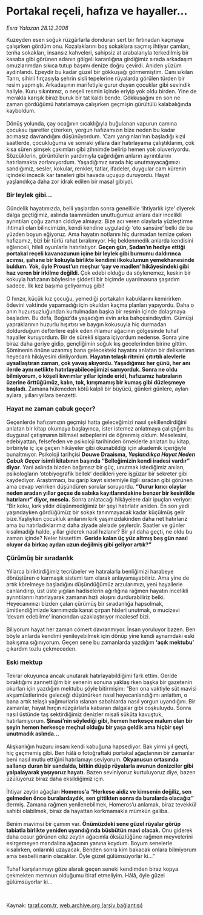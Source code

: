 # Portakal reçeli, hafıza ve hayaller...

*Esra Yalazan 28.12.2008*

<div class="taraf_structure_2col_1zq">
<div class="margen_n">



 <p>Kuzeyden esen soğuk rüzgârlarla donduran sert bir fırtınadan kaçmaya çalışırken gördüm onu. Kozalaklarını boş sokaklara saçmış ihtiyar çamları, tenha sokakları, insansız kahveleri, sahipsiz at arabalarıyla terkedilmiş bir kasaba gibi görünen adanın gölgeli karanlığına girdiğimiz sırada arkadaşım omuzlarımdan sıkıca tutup başımı denize doğru çevirdi. Aniden yüzüm aydınlandı. Epeydir bu kadar güzel bir gökkuşağı görmemiştim. Canı sıkılan Tanrı, sihirli fırçasıyla şehrin sisli tepelerine rüyalarda görülen türden bir resim yapmıştı. Arkadaşının marifetiyle gurur duyan çocuklar gibi sevindik haliyle. Kuru sıkıntımız, o neşeli resmin içinde eriyip yok oldu birden. Yine de merakla karışık biraz buruk bir tat kaldı bende. Gökkuşağını en son ne zaman gördüğümü hatırlamaya çalışırken geçmişin gürültülü kalabalığında kayboldum. <br/><br/>Dönüş yolunda, çay ocağının sıcaklığıyla buğulanan vapurun camına çocuksu işaretler çizerken, yorgun hafızamızın bize neden bu kadar acımasız davrandığını düşünüyordum. ‘Cam yangınları’nın başladığı kızıl saatlerde, çocukluğuma ve sonraki yıllara dair hatırlayama çalıştıklarım, çok kısa süren şimşek çakımları gibi zihnimde belirip hemen yok oluveriyordu. Sözcüklerin, görüntülerin yardımıyla çağırdığım anların ayrıntılarını hatırlamakta zorlanıyordum. Yaşadığımız sırada hiç unutmayacağımızı sandığımız, sesler, kokular, renkler, tatlar, ifadeler, duygular cam kürenin içindeki incecik kar taneleri gibi havada uçuşup duruyordu. Hayat yaşlandıkça daha zor idrak edilen bir masal gibiydi. <b><br/><br/><font size="3">Bir leylek gibi...</font></b><font size="3"> <br/></font><br/>Gündelik hayatımızda, belli yaşlardan sonra genellikle ‘ihtiyarlık işte’ diyerek dalga geçtiğimiz, aslında taammüden unuttuğumuz anlara dair incelikli ayrıntıları çoğu zaman ciddiye almayız. Bize acı veren olaylarla yüzleştirme ihtimali olan bilincimizin, kendi kendine uyguladığı ‘oto sansüre’ belki de bu yüzden boyun eğiyoruz. Ama hayatın notlarını hiç durmadan temize çeken hafızamız, bizi bir türlü rahat bırakmıyor. Hiç beklenmedik anlarda kendisini eğlenceli, hileli oyunlarla hatırlatıyor. <b>Geçen gün, Şadan’ın hediye ettiği portakal reçeli kavanozunun içine bir leylek gibi burnumu daldırınca acımsı, şahane bir kokuyla birlikte kendimi ilkokulumun yemekhanesinde buldum. Yok, öyle Proust’un meşhur ‘çay ve madlen’ hikâyesindeki gibi haz veren bir irkilme değildi. </b>Çok edebi olduğu da söylenemez, keskin bir kokuyla hafızanın böylesine şiddetli bir biçimde uyarılmasına şaşırdım sadece. İlk kez başıma geliyormuş gibi! <br/><br/>O hınzır, küçük kız çocuğu, yemediği portakalın kabuklarını kemirirken ödevini vaktinde yapamadığı için okuldan kaçma planları yapıyordu. Daha o anın huzursuzluğundan kurtulmadan başka bir resmin içinde dolaşmaya başladım. Bu defa, Boğaz’da yaşadığım evin arka bahçesindeydim. Gümüşi yapraklarının huzurlu hışırtısı ve baygın kokusuyla hiç durmadan doldurduğum defterlere eşlik eden ıhlamur ağacının gölgesinde tuhaf hayaller kuruyordum. Bir de sürekli sigara içiyordum nedense. Sonra yine biraz daha geriye gidip, gençliğimin soğuk kış gecelerinden birine gittim. Şöminenin önüne uzanmış bana gelecekteki hayatını anlatan bir delikanlının heyecanlı hikâyesini dinliyordum. <b>Hayatın telaşlı ritmini çıtırtılı alevlerle uysallaştıran zaman, çok yavaş akıyordu. Yaşadığımız her günü, her anı ilerde aynı netlikte hatırlayabileceğimizi sanıyorduk. Sonra ne oldu bilmiyorum, o köşeli kıvrımlar yıllar içinde eridi, hafızamız hatıraların üzerine örttüğümüz, kalın, tok, kırışmamış bir kumaş gibi düzleşmeye başladı.</b> Zamana hükmeden kötü kalpli bir büyücü, günleri günlere, ayları aylara, yılları yıllara benzetti. <b><br/><br/><font size="3">Hayat ne zaman çabuk geçer? </font></b><br/><br/>Geçenlerde hafızamızın geçmişi hatta geleceğimizi nasıl şekillendirdiğini anlatan bir kitap okumaya başlayınca, ister istemez anlatmaya çalıştığım bu duygusal çatışmanın bilimsel sebeplerini de öğrenmiş oldum. Meselesini, edebiyattan, felsefeden ve psikoloji tarihinden örneklerle anlatan bu kitap, birbiriyle iç içe geçen hikâyeler gibi okunabildiği için akademik içeriğiyle bunaltmıyor. Psikoloji tarihçisi <b>Douwe Draaisma, <i>Yaşlandıkça Hayat Neden Çabuk Geçer</i> isimli kitabının başında “Belleğimizin kendi iradesi vardır” diyor</b>. Yani aslında bizden bağımsız bir güç, unutmak istediğimiz anıları, psikologların ‘otobiyografik bellek’ dedikleri yere işgüzar bir sekreter gibi kaydediyor. Araştırmacı, bu garip kayıt sistemiyle ilgili sıradan gibi görünen ama cevap verirken düşündüren sorular soruyordu. <b>“Gurur kırıcı olaylar neden aradan yıllar geçse de sabıka kayıtlarındakine benzer bir kesinlikle hatırlanır” diyor, mesela.</b> Sonra anlatacağı hikâyelere dair ipuçları veriyor: “Bir koku, kırk yıldır düşünmediğimiz bir şeyi hatırlatır aniden. En son yedi yaşındayken gördüğümüz bir sokak tanınmayacak kadar küçülmüş gelir bize.Yaşlıyken çocukluk anılarını kırk yaşımızdakinden daha net hatırlarız ama bu hatırladıklarımız daha ziyade alelade şeylerdir. Saatler ve günler kısalmadığı halde, yıllar giderek nasıl hızlanır? Bir yıl daha geçti, ne oldu bu zaman içinde? Neler hissettim. <b>Geride kalan üç yüz altmış beş gün nasıl oluyor da birkaç aydan uzun değilmiş gibi geliyor artık?” </b><b><br/><br/><font size="3">Çürümüş bir sıradanlık</font></b> <br/><br/>Yıllarca biriktirdiğimiz tecrübeler ve hatıralarla benliğimizi harabeye dönüştüren o karmaşık sistemi tam olarak anlayamayabiliriz. Ama yine de artık körelmeye başladığını düşündüğümüz arzularımızı, yeni hayallerle canlandırıp, üst üste yığılan hadiselerin ağırlığına rağmen hayatın incelikli ayrıntılarını hatırlayarak zamanın hızlı akışını durdurabiliriz belki. Heyecanımızı bizden çalan çürümüş bir sıradanlığa hapsolmak, ümitlendiğimizde karnımızda kanat çırpan hisleri unutmak, o mucizevi ‘devam edebilme’ inancından uzaklaştırıyor maalesef bizi. <br/><br/>Biliyorum hayat her zaman cömert davranmıyor. İnsan yoruluyor bazen. Ben böyle anlarda kendimi yenileyebilmek için dönüp yine kendi aynamdaki eski bakışıma sığınıyorum. Geçen sene bu zamanlarda yazdığım <b>‘açık mektubu’</b> çıkardım tozlu çekmeceden. <b><br/><br/><font size="3">Eski mektup</font></b> <br/><br/>Tekrar okuyunca ancak unutarak hatırlayabildiğimi fark ettim. Geride bıraktığımı zannettiğim bir senenin sonuna yaklaşırken başka bir gazetenin okurları için yazdığım mektubu şöyle bitirmişim: “Ben ona vaktiyle süt mavisi akşamüstlerinde geleceği düşünürken nasıl heyecanlandığımı anlattım, o bana artık telaşlı yağmurlarla ıslanan sabahlarda nasıl yorgun uyandığını. Bir zamanlar, hayat hırçın rüzgârlarla kabaran dalgalar gibi coşkuluydu. Sonra nasıl üstünde taş sektirdiğimiz denizler misali sükûta kavuştuk, hatırlamıyorum. <b>Şinasi’nin söylediği gibi, hemen herkesçe malum olan bir şeyin hemen herkesçe meçhul olduğu bir yaşa geldik ama hiçbir şeyi unutmadık aslında...</b> <br/><br/>Alışkanlığın huzuru insanı kendi kabuğuna hapsediyor. Bak yirmi yıl geçti, hiç geçmemiş gibi. Ben hâlâ o fotoğraftaki portakal ağaçlarının bir zamanlar beni nasıl mutlu ettiğini hatırlamayı seviyorum. <b>Okyanusun ortasında sallanıp duran bir sandalda, bitkin düşüp rüyalarla avunun denizciler gibi yalpalayarak yaşıyoruz hayatı.</b> Bazen seviniyoruz kurtuluyoruz diye, bazen üzülüyoruz biraz daha eksildiğimiz için. <br/><br/>İhtiyar zeytin ağaçları <b>Homeros’a “Herkese aidiz ve kimsenin değiliz, sen gelmeden önce buralardaydık, sen gittikten sonra da buralarda olacağız”</b> dermiş. Zamana rağmen yenilenebilmek, Homeros’u anlamak, biraz tevekkül sahibi olabilmek, biraz da hayattan korkmamakla mümkün galiba. <br/><br/>Benim mavimsi bir çamım var. <b>Önümüzdeki sene güzel rüyalar görüp tabiatla birlikte yeniden uyandığında büsbütün mavi olacak.</b> Onu giderek daha cesur görünen cılız zeytin ağacımla öksüzlüğüne rağmen meyvelerini esirgemeyen mandalina ağacının yanına koydum. Boyum senelerle kısalırken, onlarınki uzayacak. Benden sonra kim bakacak onlara bilmiyorum ama besbelli narin olacaklar. Öyle güzel gülümsüyorlar ki...” <br/><br/>Tuhaf karşılanmayı göze alarak geçen seneki kendimden biraz kopya çekmekten memnun olduğumu itiraf etmeliyim. Hâlâ, öyle güzel gülümsüyorlar ki...</p>

<br/>


<div id="taraf_not">
</div>

</div>


</div>

Kaynak: [taraf.com.tr](http://www.taraf.com.tr:80/makale/3308.htm), [web.archive.org (arşiv bağlantısı)](http://web.archive.org/web/20090414192732/http://www.taraf.com.tr:80/makale/3308.htm)
